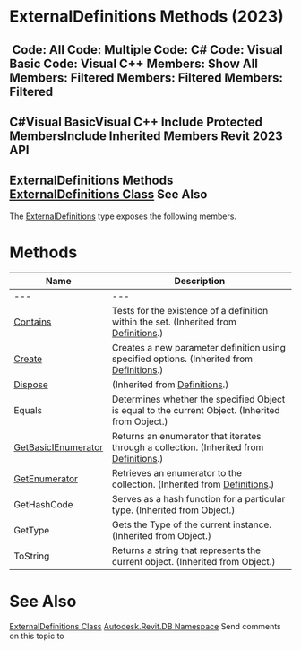 # ExternalDefinitions Methods (2023)

﻿
 Code: All Code: Multiple Code: C# Code: Visual Basic Code: Visual C++  Members: Show All Members: Filtered Members: Filtered Members: Filtered   
---  
C#Visual BasicVisual C++
Include Protected MembersInclude Inherited Members
Revit 2023 API  
---  
ExternalDefinitions Methods  
[ExternalDefinitions Class](118c8988-bc1e-e46e-1a47-e2f44635b303.md "ExternalDefinitions Class") See Also  
---  
The [ExternalDefinitions](118c8988-bc1e-e46e-1a47-e2f44635b303.md "ExternalDefinitions Class") type exposes the following members.
# Methods
| Name | Description |
| --- | --- |
| --- | --- | --- |
| [Contains](c6067423-d993-c166-22bc-ee4b55202b22.md "Contains Method") | Tests for the existence of a definition within the set. (Inherited from [Definitions](5ff217ff-215d-9d1a-6555-3f45b34a5517.md "Definitions Class").) |
| [Create](3ece56e2-3980-c86f-cfdf-7b5d2b371da5.md "Create Method") | Creates a new parameter definition using specified options. (Inherited from [Definitions](5ff217ff-215d-9d1a-6555-3f45b34a5517.md "Definitions Class").) |
| [Dispose](507ac5bd-e394-8141-eaf6-0021707965af.md "Dispose Method") | (Inherited from [Definitions](5ff217ff-215d-9d1a-6555-3f45b34a5517.md "Definitions Class").) |
| Equals | Determines whether the specified Object is equal to the current Object. (Inherited from Object.) |
| [GetBasicIEnumerator](693c4c01-d217-9dfd-9294-b00ca15a9256.md "GetBasicIEnumerator Method") | Returns an enumerator that iterates through a collection. (Inherited from [Definitions](5ff217ff-215d-9d1a-6555-3f45b34a5517.md "Definitions Class").) |
| [GetEnumerator](04eb20a9-e445-2d27-1c3e-7fbc32065120.md "GetEnumerator Method") | Retrieves an enumerator to the collection. (Inherited from [Definitions](5ff217ff-215d-9d1a-6555-3f45b34a5517.md "Definitions Class").) |
| GetHashCode | Serves as a hash function for a particular type.  (Inherited from Object.) |
| GetType | Gets the Type of the current instance. (Inherited from Object.) |
| ToString | Returns a string that represents the current object. (Inherited from Object.) |

# See Also
[ExternalDefinitions Class](118c8988-bc1e-e46e-1a47-e2f44635b303.md "ExternalDefinitions Class")
[Autodesk.Revit.DB Namespace](87546ba7-461b-c646-cbb1-2cb8f5bff8b2.md "Autodesk.Revit.DB Namespace")
Send comments on this topic to 